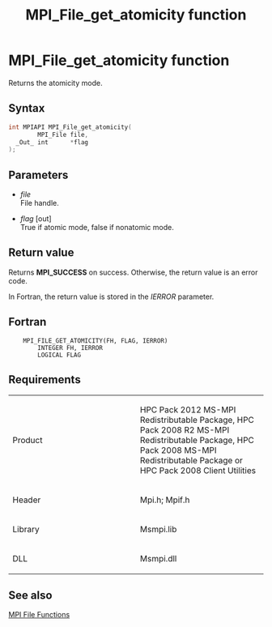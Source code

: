 ﻿---
title: MPI_File_get_atomicity function
TOCTitle: MPI_File_get_atomicity function
ms:assetid: 7ebe709c-0295-400d-90a4-b8ac8551806e
ms:mtpsurl: https://msdn.microsoft.com/en-us/library/Dn473312(v=VS.85)
ms:contentKeyID: 59360858
ms.date: 03/28/2018
mtps_version: v=VS.85
f1_keywords:
- MPI_FILE_GET_ATOMICITY
- mpif/MPI_File_get_atomicity
- mpi/MPI_FILE_GET_ATOMICITY
dev_langs:
- C++
- C
---

# MPI\_File\_get\_atomicity function

Returns the atomicity mode.

## Syntax

``` c++
int MPIAPI MPI_File_get_atomicity(
        MPI_File file,
  _Out_ int      *flag
);
```

## Parameters

  - *file*  
    File handle.

  - *flag* \[out\]  
    True if atomic mode, false if nonatomic mode.

## Return value

Returns **MPI\_SUCCESS** on success. Otherwise, the return value is an error code.

In Fortran, the return value is stored in the *IERROR* parameter.

## Fortran

``` FORTRAN
    MPI_FILE_GET_ATOMICITY(FH, FLAG, IERROR)
        INTEGER FH, IERROR
        LOGICAL FLAG
```

## Requirements

<table>
<colgroup>
<col style="width: 50%" />
<col style="width: 50%" />
</colgroup>
<tbody>
<tr class="odd">
<td><p>Product</p></td>
<td><p>HPC Pack 2012 MS-MPI Redistributable Package, HPC Pack 2008 R2 MS-MPI Redistributable Package, HPC Pack 2008 MS-MPI Redistributable Package or HPC Pack 2008 Client Utilities</p></td>
</tr>
<tr class="even">
<td><p>Header</p></td>
<td>Mpi.h;
Mpif.h</td>
</tr>
<tr class="odd">
<td><p>Library</p></td>
<td>Msmpi.lib</td>
</tr>
<tr class="even">
<td><p>DLL</p></td>
<td>Msmpi.dll</td>
</tr>
</tbody>
</table>


## See also

[MPI File Functions](mpi-file-functions.md)

